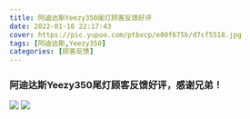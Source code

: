 ```yaml
---
title: 阿迪达斯Yeezy350尾灯顾客反馈好评
date: 2022-01-16 22:17:43
cover: https://pic.yupoo.com/ptbxcp/e80f675b/d7cf5518.jpg
tags: [阿迪达斯,Yeezy350]
categories: [顾客反馈]
---
```


###  阿迪达斯Yeezy350尾灯顾客反馈好评，感谢兄弟！
![](https://pic.yupoo.com/ptbxcp/26816b6c/b69de795.jpg)
![](https://pic.yupoo.com/ptbxcp/e80f675b/d7cf5518.jpg)
